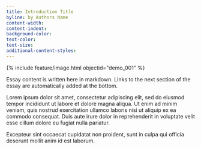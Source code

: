 ```yaml
---
title: Introduction Title
byline: by Authors Name
content-width:
content-indent:
background-color:
text-color:
text-size:
additional-content-styles:
---
```


{% include feature/image.html objectid="demo_001" %}

Essay content is written here in markdown.
Links to the next section of the essay are automatically added at the bottom.

Lorem ipsum dolor sit amet, consectetur adipiscing elit, sed do eiusmod tempor incididunt ut labore et dolore magna aliqua. 
Ut enim ad minim veniam, quis nostrud exercitation ullamco laboris nisi ut aliquip ex ea commodo consequat. 
Duis aute irure dolor in reprehenderit in voluptate velit esse cillum dolore eu fugiat nulla pariatur. 

Excepteur sint occaecat cupidatat non proident, sunt in culpa qui officia deserunt mollit anim id est laborum.


